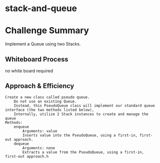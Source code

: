 # stack-and-queue
# Challenge Summary
Implement a Queue using two Stacks.
## Whiteboard Process
no white board required
## Approach & Efficiency

    Create a new class called pseudo queue.
        Do not use an existing Queue.
        Instead, this PseudoQueue class will implement our standard queue interface (the two methods listed below),
        Internally, utilize 2 Stack instances to create and manage the queue
    Methods:
        enqueue
            Arguments: value
            Inserts value into the PseudoQueue, using a first-in, first-out approach.
        dequeue
            Arguments: none
            Extracts a value from the PseudoQueue, using a first-in, first-out approach.h


